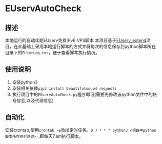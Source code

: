 # EUservAutoCheck
## 描述
本地运行的自动续期EUserv免费IPv6 VPS脚本
本项目基于[EUserv_extend](https://github.com/CokeMine/EUserv_extend)项目，在此基础上采用本地运行脚本的方式并将每次的信息保存到python脚本所在目录下的`EUserLog.txt`，便于查看脚本执行情况。

## 使用说明
1. 安装python3
2. 安装相关依赖`pip3 install beautifulsoup4 requests`
3. 执行项目中的`EUservAutoCheck.py`程序即可(需要先修改该python文件中的帐号信息,以及代理信息)

## 自动化
安装crontab,使用`crontab -e`添加定时任务。`0 7 * * * python3 <项目中python脚本所在绝对路径> `,即每天7.am执行脚本。
